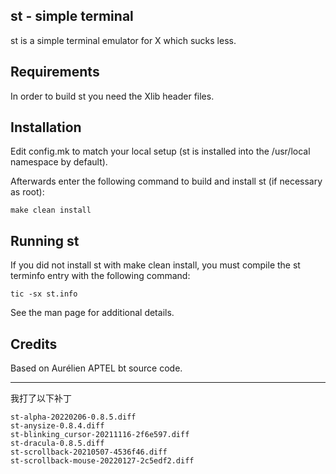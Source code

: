 st - simple terminal
--------------------
st is a simple terminal emulator for X which sucks less.


Requirements
------------
In order to build st you need the Xlib header files.


Installation
------------
Edit config.mk to match your local setup (st is installed into
the /usr/local namespace by default).

Afterwards enter the following command to build and install st (if
necessary as root):

    make clean install


Running st
----------
If you did not install st with make clean install, you must compile
the st terminfo entry with the following command:

    tic -sx st.info

See the man page for additional details.

Credits
-------
Based on Aurélien APTEL <aurelien dot aptel at gmail dot com> bt source code.

*******
我打了以下补丁
```
st-alpha-20220206-0.8.5.diff
st-anysize-0.8.4.diff
st-blinking_cursor-20211116-2f6e597.diff
st-dracula-0.8.5.diff
st-scrollback-20210507-4536f46.diff
st-scrollback-mouse-20220127-2c5edf2.diff
```